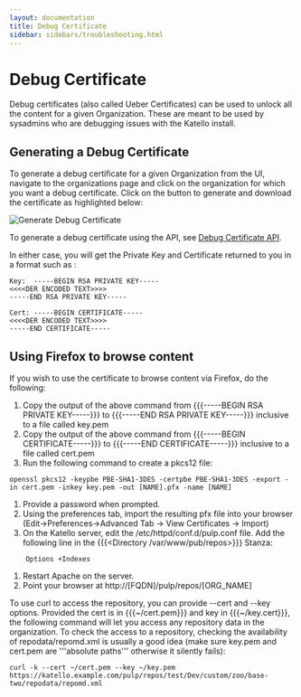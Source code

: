 ```yaml
---
layout: documentation
title: Debug Certificate
sidebar: sidebars/troubleshooting.html
---
```


# Debug Certificate

Debug certificates (also called Ueber Certificates) can be used to unlock all the content for a given Organization. These are meant to be used by sysadmins who are debugging issues with the Katello install.

## Generating a Debug Certificate

To generate a debug certificate for a given Organization from the UI, navigate to the organizations page and click on the organization for which you want a debug certificate. Click on the button to generate and download the certificate as highlighted below:

![Generate Debug Certificate](./debug_certificate.png)

To generate a debug certificate using the API, see [Debug Certificate API](http://www.katello.org/docs/nightly/api/apidoc/organizations.html#description-download_debug_certificate).

In either case, you will get the Private Key and Certificate returned to you in a format such as :

```
Key:  -----BEGIN RSA PRIVATE KEY-----
<<<<DER ENCODED TEXT>>>>
-----END RSA PRIVATE KEY-----

Cert: -----BEGIN CERTIFICATE-----
<<<<DER ENCODED TEXT>>>>
-----END CERTIFICATE-----
```

## Using Firefox to browse content

If you wish to use the certificate to browse content via Firefox, do the following:

 1. Copy the output of the above command from {{{-----BEGIN RSA PRIVATE KEY-----}}} to {{{-----END RSA PRIVATE KEY-----}}} inclusive to a file called key.pem
 1. Copy the output of the above command from {{{-----BEGIN CERTIFICATE-----}}} to {{{-----END CERTIFICATE-----}}} inclusive to a file called cert.pem
 1. Run the following command to create a pkcs12 file:
```
openssl pkcs12 -keypbe PBE-SHA1-3DES -certpbe PBE-SHA1-3DES -export -in cert.pem -inkey key.pem -out [NAME].pfx -name [NAME]
```
 1. Provide a password when prompted.
 1. Using the preferences tab, import the resulting pfx file into your browser (Edit->Preferences->Advanced Tab -> View Certificates -> Import)
 1. On the Katello server, edit the /etc/httpd/conf.d/pulp.conf file. Add the following line in the {{{<Directory /var/www/pub/repos>}}} Stanza:
```
    Options +Indexes
```
 1. Restart Apache on the server.
 1. Point your browser at http://[FQDN]/pulp/repos/[ORG_NAME]

To use curl to access the repository, you can provide --cert and --key options. Provided the cert is in {{{~/cert.pem}}} and key in {{{~/key.cert}}}, the following command will let you access any repository data in the organization. To check the access to a repository, checking the availability of repodata/repomd.xml is usually a good idea (make sure key.pem and cert.pem are '''absolute paths''' otherwise it silently fails):

```
curl -k --cert ~/cert.pem --key ~/key.pem https://katello.example.com/pulp/repos/test/Dev/custom/zoo/base-two/repodata/repomd.xml
```

